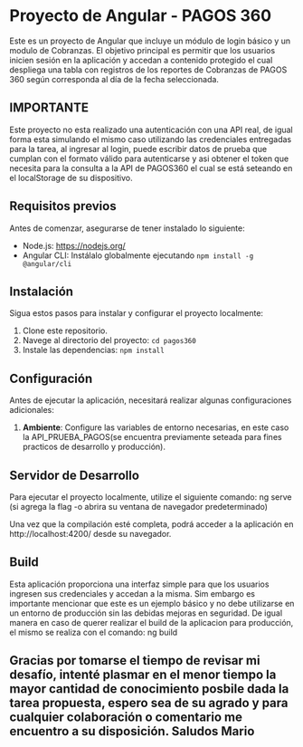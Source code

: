 # Proyecto de Angular - PAGOS 360

Este es un proyecto de Angular que incluye un módulo de login básico y un modulo de Cobranzas. El objetivo principal es permitir que los usuarios inicien sesión en la aplicación y accedan a contenido protegido el cual despliega una tabla con registros de los reportes de Cobranzas de PAGOS 360 según corresponda al día de la fecha seleccionada.

## IMPORTANTE

Este proyecto no esta realizado una autenticación con una API real, de igual forma esta simulando el mismo caso utilizando las credenciales entregadas para la tarea, al ingresar al login, puede escribir datos de prueba que cumplan con el formato válido para autenticarse y asi obtener el token que necesita para la consulta a la API de PAGOS360 el cual se está seteando en el localStorage de su dispositivo. 

## Requisitos previos

Antes de comenzar, asegurarse de tener instalado lo siguiente:
- Node.js: https://nodejs.org/
- Angular CLI: Instálalo globalmente ejecutando `npm install -g @angular/cli`

## Instalación

Sigua estos pasos para instalar y configurar el proyecto localmente:

1. Clone este repositorio.
2. Navege al directorio del proyecto: `cd pagos360`
3. Instale las dependencias: `npm install`

## Configuración

Antes de ejecutar la aplicación, necesitará realizar algunas configuraciones adicionales:

1. **Ambiente**: Configure las variables de entorno necesarias, en este caso la API_PRUEBA_PAGOS(se encuentra previamente seteada para fines practicos de desarrollo y producción).


## Servidor de Desarrollo

Para ejecutar el proyecto localmente, utilize el siguiente comando: ng serve (si agrega la flag -o abrira su ventana de navegador predeterminado)

Una vez que la compilación esté completa, podrá acceder a la aplicación en http://localhost:4200/ desde su navegador.

## Build

Esta aplicación proporciona una interfaz simple para que los usuarios ingresen sus credenciales y accedan a la misma. Sim embargo es importante mencionar que este es un ejemplo básico y no debe utilizarse en un entorno de producción sin las debidas mejoras en seguridad.
De igual manera en caso de querer realizar el build de la aplicacion para producción, el mismo se realiza con el comando: ng build 

## Gracias por tomarse el tiempo de revisar mi desafío, intenté plasmar en el menor tiempo la mayor cantidad de conocimiento posbile dada la tarea propuesta, espero sea de su agrado y para cualquier colaboración o comentario me encuentro a su disposición. Saludos Mario